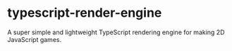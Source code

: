 # typescript-render-engine
A super simple and lightweight TypeScript rendering engine for making 2D JavaScript games.
